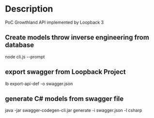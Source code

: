 # Description

PoC Growthland API implemented by Loopback 3

## Create models throw inverse engineering from database

node cli.js --prompt

## export swagger from Loopback Project

lb export-api-def -o swagger.json

## generate C# models from swagger file

java -jar swagger-codegen-cli.jar generate -i swagger.json -l csharp